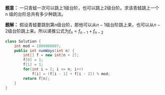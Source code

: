 **题意：** 一只青蛙一次可以跳上1级台阶，也可以跳上2级台阶。求该青蛙跳上一个 n 级的台阶总共有多少种跳法。

**题解：** 假设青蛙要跳到第$n$级台阶，那他可以从$n - 1$级台阶跳上来，也可以从$n - 2$级台阶跳上来。所以递推公式为$f_n = f_{n - 1} + f_{n - 2}$

```java
class Solution {
    int mod = 1000000007;
    public int numWays(int n) {
        int[] f = new int[n + 2];
        f[0] = 1;
        f[1] = 1;
        for(int i = 2; i <= n; i++)
            f[i] = (f[i - 1] + f[i - 2]) % mod;
        return f[n]; 
    }
}
```